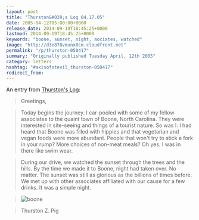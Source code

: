 ```yaml
---
layout: post
title: "Thurston&#039;s Log 04.17.05"
date: 2005-04-12T05:00:00+0000
release_date: 2014-09-19T18:45:25+0000
lastmod: 2014-09-19T18:45:25+0000
keywords: "boone, sunset, night, aociates, watched"
image: "http://d3e878vmunx8cm.cloudfront.net"
permalink: "/p/thurston-050417"
summary: "Originally published Tuesday April, 12th 2005"
category: letters
hashtag: "#axisofstevil_thurston-050417"
redirect_from:
---
```


An entry from [Thurston's Log](/p/thurston):

> Greetings, 

> Today begins the journey. I car-pooled with some of my fellow associates to the quaint town of Boone, North Carolina. They were interested in site-seeing and things of a tourist nature. So was I. I had heard that Boone was filled with hippies and that vegetarian and vegan foods were more abundant. People that won't try to stick a fork in your rump? More choices of non-meat meals? Oh yes. I was in there like swim wear.

> During our drive, we watched the sunset through the trees and the hills. By the time we made it to Boone, night had taken over. No matter. The sunset was still as glorious as the billions of times before. We met up with other associates affiliated with our cause for a few drinks. It was a simple night.

> ![boone](http://d3e878vmunx8cm.cloudfront.net/assets/This%20cool%20vista%20in%20boone.jpg)

> Thurston Z. Pig
